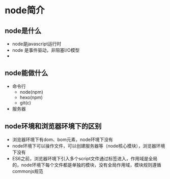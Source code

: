 #  node简介

##  node是什么

- node是javascript运行时
- node 是事件驱动，非阻塞I/O模型
- 

##  node能做什么

- 命令行
  - node(npm)
  - hexo(npm)
  - git(c)
- 服务器

## node环境和浏览器环境下的区别

- 浏览器环境下有dom、bom元素，node环境下没有
- node环境下可以操作文件，可以创建服务器等（node核心模块），浏览器环境下没有
- ES6之前，浏览器环境下引入多个script文件通过标签进入，作用域是全局的，node环境下每个文件都是单独的模块，没有全局作用域，模块规则遵循commonjs规范



